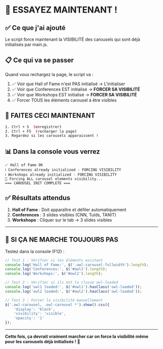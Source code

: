 # 🚀 ESSAYEZ MAINTENANT !

## ✅ Ce que j'ai ajouté

Le script force maintenant la VISIBILITÉ des carousels qui sont déjà initialisés par main.js.

## 📋 Ce qui va se passer

Quand vous rechargez la page, le script va :

1. ✅ Voir que Hall of Fame n'est PAS initialisé → L'initialiser
2. ✅ Voir que Conferences EST initialisé → **FORCER SA VISIBILITÉ**
3. ✅ Voir que Workshops EST initialisé → **FORCER SA VISIBILITÉ**
4. ✅ Forcer TOUS les éléments carousel à être visibles

## 🔄 FAITES CECI MAINTENANT

```bash
1. Ctrl + S  (enregistrer)
2. Ctrl + F5  (recharger la page)
3. Regardez si les carousels apparaissent !
```

## 📊 Dans la console vous verrez

```
✅ Hall of Fame OK
ℹ️ Conferences already initialized - FORCING VISIBILITY
ℹ️ Workshops already initialized - FORCING VISIBILITY
🔧 Forcing ALL carousel elements visibility...
=== CAROUSEL INIT COMPLETE ===
```

## ✅ Résultats attendus

1. **Hall of Fame** : Doit apparaître et défiler automatiquement
2. **Conferences** : 3 slides visibles (CNN, Tulds, TANIT)
3. **Workshops** : Cliquer sur le tab → 3 slides visibles

---

## 🔴 SI ÇA NE MARCHE TOUJOURS PAS

Testez dans la console (F12) :

```javascript
// Test 1 : Vérifier si les éléments existent
console.log('Hall of Fame:', $('.owl-carousel-fullwidth').length);
console.log('Conferences:', $('#owl1').length);
console.log('Workshops:', $('#owl2').length);

// Test 2 : Vérifier si ils ont la classe owl-loaded
console.log('owl1 loaded:', $('#owl1').hasClass('owl-loaded'));
console.log('owl2 loaded:', $('#owl2').hasClass('owl-loaded'));

// Test 3 : Forcer la visibilité manuellement
$('.owl-carousel, .owl-carousel *').show().css({
    'display': 'block',
    'visibility': 'visible',
    'opacity': '1'
});
```

---

**Cette fois, ça devrait vraiment marcher car on force la visibilité même pour les carousels déjà initialisés !** 🙏

